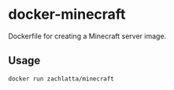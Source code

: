 # docker-minecraft

Dockerfile for creating a Minecraft server image.

## Usage

    docker run zachlatta/minecraft
